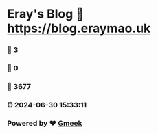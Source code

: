 # Eray's Blog :link: https://blog.eraymao.uk 
### :page_facing_up: [3](https://blog.eraymao.uk/tag.html) 
### :speech_balloon: 0 
### :hibiscus: 3677 
### :alarm_clock: 2024-06-30 15:33:11 
### Powered by :heart: [Gmeek](https://github.com/Meekdai/Gmeek)
